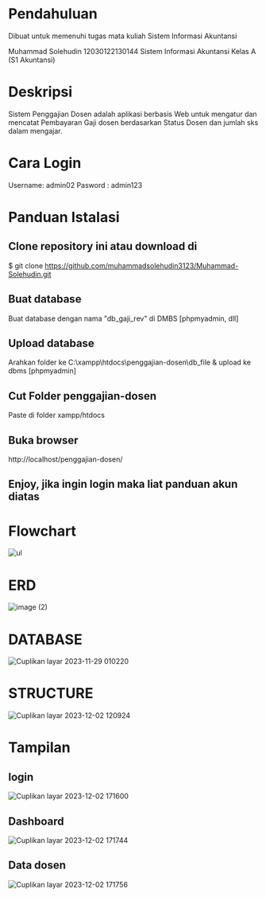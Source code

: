 # Pendahuluan 
Dibuat untuk memenuhi tugas mata kuliah Sistem Informasi Akuntansi

Muhammad Solehudin
12030122130144
Sistem Informasi Akuntansi
Kelas A (S1 Akuntansi)

# Deskripsi
Sistem Penggajian Dosen  adalah aplikasi berbasis Web untuk mengatur dan mencatat Pembayaran Gaji dosen berdasarkan Status Dosen dan jumlah sks dalam mengajar.
# Cara Login
Username: admin02
Pasword : admin123
# Panduan Istalasi
## Clone repository ini atau download di
$ git clone https://github.com/muhammadsolehudin3123/Muhammad-Solehudin.git
## Buat database
Buat database dengan nama "db_gaji_rev" di DMBS [phpmyadmin, dll]

## Upload database
Arahkan folder ke C:\xampp\htdocs\penggajian-dosen\db_file & upload ke dbms [phpmyadmin]

## Cut Folder penggajian-dosen
Paste di folder xampp/htdocs

## Buka browser
http://localhost/penggajian-dosen/

## Enjoy, jika ingin login maka liat panduan akun diatas
# Flowchart
![ul](https://github.com/Solehudin3123/Sistem-penggajian/assets/152485242/04bb892e-c891-4a2c-aac9-c2a05f3475d2)
# ERD
![image (2)](https://github.com/Solehudin3123/Sistem-penggajian/assets/152485242/64632938-d5bd-4624-be21-0e5e9eb0ab43)
# DATABASE
![Cuplikan layar 2023-11-29 010220](https://github.com/Solehudin3123/Sistem-penggajian/assets/152485242/7f7d7c42-d540-44d0-96b7-77545da71eb1)
# STRUCTURE
![Cuplikan layar 2023-12-02 120924](https://github.com/Solehudin3123/Sistem-penggajian/assets/152485242/de44db4f-b046-47be-bd87-54c9a9e540a3)
# Tampilan
## login
![Cuplikan layar 2023-12-02 171600](https://github.com/muhammadsolehudin3123/Muhammad-Solehudin/assets/152485242/bf9ea1f4-ef98-4abb-b940-90aacf7647db)
## Dashboard
![Cuplikan layar 2023-12-02 171744](https://github.com/muhammadsolehudin3123/Muhammad-Solehudin/assets/152485242/2eb83d44-7b8b-4f54-ba1c-d0fa323447e6)
## Data dosen
![Cuplikan layar 2023-12-02 171756](https://github.com/muhammadsolehudin3123/Muhammad-Solehudin/assets/152485242/136e66e1-f983-4447-b535-7dfd3179c731)


